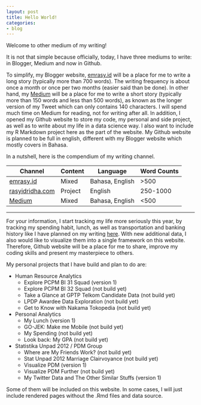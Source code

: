 ```yaml
---
layout: post
title: Hello World!
categories:
- blog
---
```



Welcome to other medium of my writing!

It is not that simple because officially, today, I have three mediums to write: in Blogger, Medium and now in Github. 

To simplify, my Blogger website, [emrasy.id](http://www.emrasy.id) will be a place for me to write a long story (typically more than 700 words). The writing frequency is about once a month or once per two months (easier said than be done). In other hand, my [Medium](https://medium.com/@rasyidstat) will be a place for me to write a short story (typically more than 150 words and less than 500 words), as known as the longer version of my Tweet which can only contains 140 characters. I will spend much time on Medium for reading, not for writing after all. In addition, I opened my Github website to store my code, my personal and side project, as well as to write about my life in a data science way. I also want to include my R Markdown project here as the part of the website. My Github website is planned to be full in english, different with my Blogger website which mostly covers in Bahasa. 

In a nutshell, here is the compendium of my writing channel.

|Channel|Content|Language|Word Counts|
|---|---|---|---|
|[emrasy.id](http://www.emrasy.id)|Mixed|Bahasa, English|>500|
|[rasyidridha.com](http://rasyidridha.com)|Project|English|250-1000|
|[Medium](https://medium.com/@rasyidstat)|Mixed|Bahasa, English|<500|

---

For your information, I start tracking my life more seriously this year, by tracking my spending habit, lunch, as well as transportation and banking history like I have planned on my writing [here](http://www.emrasy.id/2017/02/garap-data-pribadi-di-tahun-2017.html). With new additional data, I also would like to visualize them into a single framework on this website. Therefore, Github website will be a place for me to share, improve my coding skills and present my masterpiece to others.

My personal projects that I have build and plan to do are:	

* Human Resource Analytics
	* Explore PCPM BI 31 Squad (version 1)
	* Explore PCPM BI 32 Squad (not build yet)
	* Take a Glance at GPTP Telkom Candidate Data (not build yet)
	* LPDP Awardee Data Exploration (not build yet)
	* Get to Know with Nakama Tokopedia (not build yet)
* Personal Analytics
	* My Lunch (version 1)
	* GO-JEK: Make me Mobile (not build yet)
	* My Spending (not build yet)
	* Look back: My GPA (not build yet)
* Statistika Unpad 2012 / PDM Group
	* Where are My Friends Work? (not build yet)
	* Stat Unpad 2012 Marriage Clairvoyance (not build yet)
	* Visualize PDM (version 1)
	* Visualize PDM Further (not build yet)
	* My Twitter Data and The Other Similar Stuffs (version 1)


Some of them will be included on this website. In some cases, I will just include rendered pages without the .Rmd files and data source.

